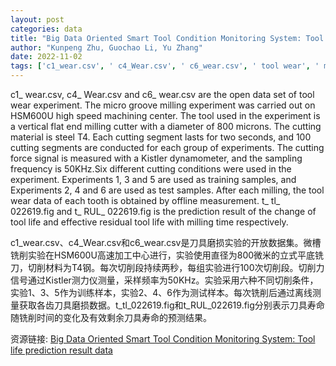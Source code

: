```yaml
---
layout: post
categories: data
title: "Big Data Oriented Smart Tool Condition Monitoring System: Tool life prediction result data"
author: "Kunpeng Zhu, Guochao Li, Yu Zhang"
date: 2022-11-02
tags: ['c1_wear.csv', ' c4_Wear.csv', ' c6_wear.csv', ' tool wear', ' micro groove milling', ' HSM600U', ' high speed machining center', ' vertical flat end milling cutter', ' 800 microns', ' steel T4', ' cutting segment', ' two seconds', ' 100 cutting segments', ' cutting force signal', ' Kistler dynamometer', ' 50KHz', ' six cutting conditions', ' training samples', ' test samples', ' tool wear data', ' offline measurement', ' t_tl_022619.fig', ' t_RUL_022619.fig', ' tool life', ' residual tool life', ' milling time']
---
```


c1_ wear.csv, c4_ Wear.csv and c6_ wear.csv are the open data set of tool wear experiment. The micro groove milling experiment was carried out on HSM600U high speed machining center. The tool used in the experiment is a vertical flat end milling cutter with a diameter of 800 microns. The cutting material is steel T4. Each cutting segment lasts for two seconds, and 100 cutting segments are conducted for each group of experiments. The cutting force signal is measured with a Kistler dynamometer, and the sampling frequency is 50KHz.Six different cutting conditions were used in the experiment. Experiments 1, 3 and 5 are used as training samples, and Experiments 2, 4 and 6 are used as test samples. After each milling, the tool wear data of each tooth is obtained by offline measurement. t_ tl_ 022619.fig and t_ RUL_ 022619.fig is the prediction result of the change of tool life and effective residual tool life with milling time respectively.

c1_wear.csv、c4_Wear.csv和c6_wear.csv是刀具磨损实验的开放数据集。微槽铣削实验在HSM600U高速加工中心进行，实验使用直径为800微米的立式平底铣刀，切削材料为T4钢。每次切削段持续两秒，每组实验进行100次切削段。切削力信号通过Kistler测力仪测量，采样频率为50KHz。实验采用六种不同切削条件，实验1、3、5作为训练样本，实验2、4、6作为测试样本。每次铣削后通过离线测量获取各齿刀具磨损数据。t_tl_022619.fig和t_RUL_022619.fig分别表示刀具寿命随铣削时间的变化及有效剩余刀具寿命的预测结果。

资源链接: [Big Data Oriented Smart Tool Condition Monitoring System: Tool life prediction result data](https://doi.org/10.57760/sciencedb.05993)
